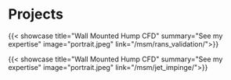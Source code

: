 # Projects


{{< showcase 
    title="Wall Mounted Hump CFD" 
    summary="See my expertise" 
    image="portrait.jpeg" 
    link="/msm/rans_validation/">}}

{{< showcase 
    title="Wall Mounted Hump CFD" 
    summary="See my expertise" 
    image="portrait.jpeg" 
    link="/msm/jet_impinge/">}}
